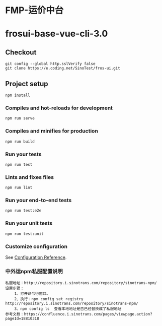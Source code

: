 # FMP-运价中台
# frosui-base-vue-cli-3.0

## Checkout
```
git config --global http.sslVerify false 
git clone https://e.coding.net/SinoTest/fros-ui.git

```

## Project setup
```
npm install
```

### Compiles and hot-reloads for development
```
npm run serve
```

### Compiles and minifies for production
```
npm run build
```

### Run your tests
```
npm run test
```

### Lints and fixes files
```
npm run lint
```

### Run your end-to-end tests
```
npm run test:e2e
```

### Run your unit tests
```
npm run test:unit
```

### Customize configuration
See [Configuration Reference](https://cli.vuejs.org/config/).

### 中外运npm私服配置说明
    私服地址：http://repository.i.sinotrans.com/repository/sinotrans-npm/ 
    设置步骤：
        1、打开命令行窗口。
        2、执行：npm config set registry http://repository.i.sinotrans.com/repository/sinotrans-npm/ 
        3、npm config ls  查看本地地址是否已经替换成了私服地址
    参考文档：https://confluence.i.sinotrans.com/pages/viewpage.action?pageId=18810318